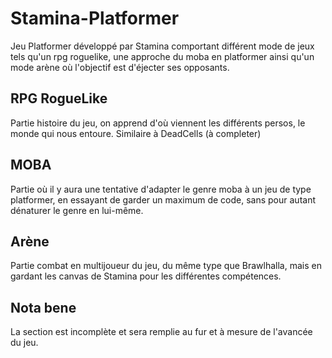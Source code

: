 # Stamina-Platformer


Jeu Platformer développé par Stamina comportant différent mode de jeux tels qu'un rpg roguelike, une approche du moba en platformer ainsi qu'un mode arène où l'objectif est d'éjecter ses opposants.


## RPG RogueLike

 Partie histoire du jeu, on apprend d'où viennent les différents persos, le monde qui nous entoure. Similaire à DeadCells (à completer)
 
 
 ## MOBA
 
 Partie où il y aura une tentative d'adapter le genre moba à un jeu de type platformer, en essayant de garder un maximum de code, sans pour autant dénaturer le genre en lui-même.
 
 
 ## Arène
 
 Partie combat en multijoueur du jeu, du même type que Brawlhalla, mais en gardant les canvas de Stamina pour les différentes compétences.
 
 
 ## Nota bene
 
 La section est incomplète et sera remplie au fur et à mesure de l'avancée du jeu.
